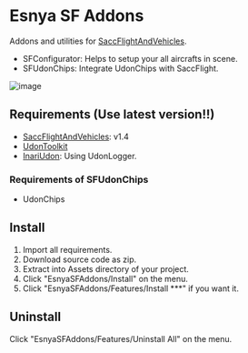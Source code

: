 # Esnya SF Addons

Addons and utilities for [SaccFlightAndVehicles](https://github.com/Sacchan-VRC/SaccFlightAndVehicles).

- SFConfigurator: Helps to setup your all aircrafts in scene.
- SFUdonChips: Integrate UdonChips with SaccFlight.

![image](https://user-images.githubusercontent.com/2088693/128509020-f51cfd89-f9d5-4f4b-9ef0-79fff7f61495.png)


## Requirements (Use latest version!!)
- [SaccFlightAndVehicles](https://github.com/Sacchan-VRC/SaccFlightAndVehicles): v1.4
- [UdonToolkit](https://github.com/orels1/UdonToolkit)
- [InariUdon](https://github.com/esnya/InariUdon): Using UdonLogger.

### Requirements of SFUdonChips
- UdonChips

## Install
1. Import all requirements.
2. Download source code as zip.
3. Extract into Assets directory of your project.
4. Click "EsnyaSFAddons/Install" on the menu.
5. Click "EsnyaSFAddons/Features/Install ***" if you want it.

## Uninstall
Click "EsnyaSFAddons/Features/Uninstall All" on the menu.
